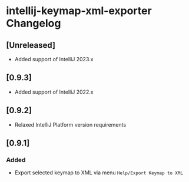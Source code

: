 # intellij-keymap-xml-exporter Changelog

## [Unreleased]
- Added support of IntelliJ 2023.x

## [0.9.3]
- Added support of IntelliJ 2022.x

## [0.9.2]
- Relaxed IntelliJ Platform version requirements

## [0.9.1]
### Added
- Export selected keymap to XML via menu `Help/Export Keymap to XML`